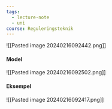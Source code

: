 ```yaml
---
tags:
  - lecture-note
  - uni
course: Reguleringsteknik
---
```

![[Pasted image 20240216092442.png]]

#### Model
![[Pasted image 20240216092502.png]]
#### Eksempel
![[Pasted image 20240216092417.png]]